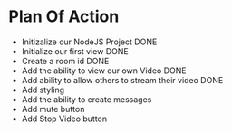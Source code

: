 # Plan Of Action

- Initizalize our NodeJS Project DONE
- Initialize our first view DONE
- Create a room id DONE
- Add the ability to view our own Video DONE
- Add ability to allow others to stream their video DONE
- Add styling 
- Add the ability to create messages
- Add mute button
- Add Stop Video button